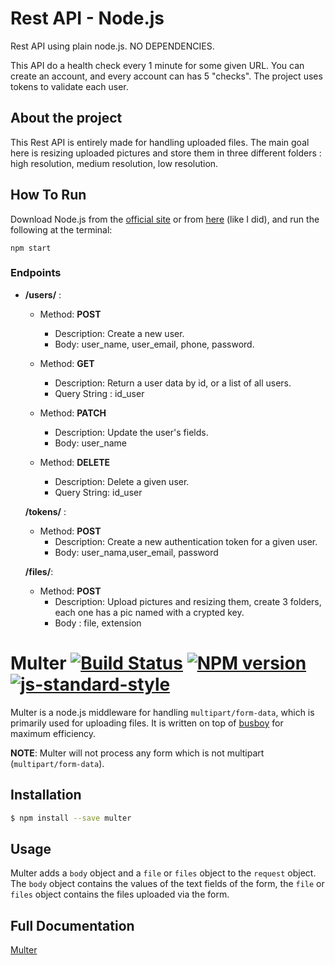# Rest API - Node.js

Rest API using plain node.js. NO DEPENDENCIES.

This API do a health check every 1 minute for some given URL. You can create an account, and every account can has 5 "checks". The project uses tokens to validate each user.

## About the project

This Rest API is entirely made for handling uploaded files. The main goal here is resizing uploaded pictures and store them in three different folders : high resolution, medium resolution, low resolution.

## How To Run

Download Node.js from the [official site](https://nodejs.org/en/download/) or from [here](https://github.com/creationix/nvm) (like I did), and run the following at the terminal:

```
npm start
```

### Endpoints

- **/users/** :

  - Method: **POST**

    - Description: Create a new user.
    - Body: user_name, user_email, phone, password.

  - Method: **GET**

    - Description: Return a user data by id, or a list of all users.
    - Query String : id_user

  - Method: **PATCH**

    - Description: Update the user's fields.
    - Body: user_name

  - Method: **DELETE**
    - Description: Delete a given user.
    - Query String: id_user

  **/tokens/** :

  - Method: **POST**
    - Description: Create a new authentication token for a given user.
    - Body: user_nama,user_email, password

  **/files/**:

  - Method: **POST**
    - Description: Upload pictures and resizing them, create 3 folders, each one has a pic named with a crypted key.
    - Body : file, extension

# Multer [![Build Status](https://travis-ci.org/expressjs/multer.svg?branch=master)](https://travis-ci.org/expressjs/multer) [![NPM version](https://badge.fury.io/js/multer.svg)](https://badge.fury.io/js/multer) [![js-standard-style](https://img.shields.io/badge/code%20style-standard-brightgreen.svg?style=flat)](https://github.com/feross/standard)

Multer is a node.js middleware for handling `multipart/form-data`, which is primarily used for uploading files. It is written on top of [busboy](https://github.com/mscdex/busboy) for maximum efficiency.

**NOTE**: Multer will not process any form which is not multipart (`multipart/form-data`).

## Installation

```sh
$ npm install --save multer
```

## Usage

Multer adds a `body` object and a `file` or `files` object to the `request` object. The `body` object contains the values of the text fields of the form, the `file` or `files` object contains the files uploaded via the form.

## Full Documentation

[Multer](https://www.npmjs.com/package/multer)
